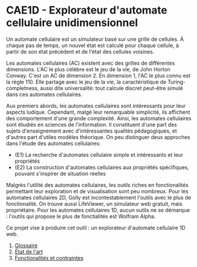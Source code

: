 # CAE1D - Explorateur d'automate cellulaire unidimensionnel

Un automate cellulaire est un simulateur basé sur une grille de cellules. À chaque pas de temps, un nouvel état est calculé pour chaque cellule, à partir de son état précédent et de l'état des cellules voisines.

Les automates cellulaires (AC) existent avec des grilles de différentes dimensions. L'AC le plus célèbre est le jeu de la vie, de John Horton Conway. C'est un AC de dimension 2. En dimension 1, l'AC le plus connu est la règle 110. Elle partage avec le jeu de la vie, la caractéristique de Turing-completness, aussi dite universalité: tout calcule discret peut-être simulé dans ces automates cellulaires.

Aux premiers abords, les automates cellulaires sont intéressants pour leur aspects ludique. Cependant, malgé leur remarquable simplicité, ils affichent des comportement d'une grande complexité. Ainsi, les automates cellulaires sont étudiés en sciences de l'information. Il constituent d'une part des sujets d'enseignement avec d'intéressantes qualités pédagogiques, et d'autres part d'utiles modèles théorique. On peu distinguer deux approches dans l'étude des automates cellulaires:

- (E1) La recherche d'automates cellulaire simple et intéressants et leur propriétés
- (E2) La construction d'automates cellulaires aux propriétés spécifiques, pouvant s'inspirer de situation réelles

Malgrès l'utilité des automates cellulaires, les outils riches en fonctionalités permettant leur exploration et de visualisation sont peu nombreux. Pour les automates cellulaires 2D, Golly est incontestablement l'outils avec le plus de fonctionalité. On trouve aussi LifeViewer, un simulateur web gratuit, mais propriétaire. Pour les automates cellulaires 1D, aucun outils ne se démarque : l'outils qui propose le plus de fonctialités est Wolfram Alpha.

Ce projet vise à produire cet outil : un explorateur d'automate cellulaire 1D web.

1. [Glossaire](https://github.com/mathieucaroff/cellular-automaton-explorer-1d/blob/master/doc-project-fr/glossaire.md)
2. [État de l'art](https://github.com/mathieucaroff/cellular-automaton-explorer-1d/blob/master/doc-project-fr/glossaire.md)
3. [Fonctionalités et contraintes](https://github.com/mathieucaroff/cellular-automaton-explorer-1d/blob/master/doc-project-fr/fonctionalitee-contrainte.md)
